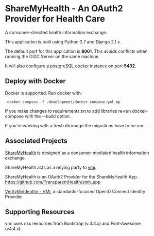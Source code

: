 # ShareMyHealth - An OAuth2 Provider for Health Care

A consumer-directed health information exchange.

This application is built using Python 3.7 and Django 2.1.x.

The default port for this application is **8001**. This avoids 
conflicts when running the OIDC Server on the same machine.

It will also configure a postgreSQL docker instance on 
port **5432**.

## Deploy with Docker

Docker is supported. 
Run docker with:

     docker-compose -f .development/docker-compose.yml up
     
If you make changes to requirements.txt to add libraries re-run 
docker-compose with the --build option.

If you're working with a fresh db image the migrations have 
to be run.

## Associated Projects

[ShareMyHealth](https://github.com/TransparentHealth/sharemyhealth) is designed as a 
consumer-mediated health information exchange.  

ShareMyHealth acts as a relying party to 
[vmi](https://github.com/TransparentHealth/vmi).

ShareMyHealth is an OAuth2 Provider for the ShareMyHealth App.
https://github.com/TransparentHealth/smh_app


[VerifyMyIdentity - VMI](https://github.com/TransparentHealth/vmi), 
a standards-focused OpenID Connect Identity Provider.

## Supporting Resources

vmi uses css resources from Bootstrap (v.3.3.x) and 
Font-Awesome (v4.4.x). 

